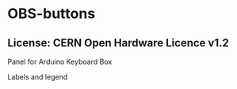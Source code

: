 # OBS-buttons
## License: CERN Open Hardware Licence v1.2

Panel for Arduino Keyboard Box

Labels and legend
